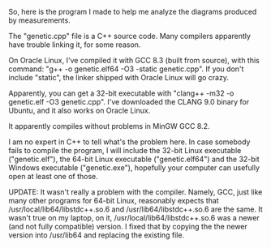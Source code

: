 So, here is the program I made to help me analyze the diagrams produced by measurements.

The "genetic.cpp" file is a C++ source code. Many compilers apparently have trouble linking it, for some reason.

On Oracle Linux, I've compiled it with GCC 8.3 (built from source), with this command: "g++ -o genetic.elf64 -O3 -static genetic.cpp". If you don't include "static", the linker shipped with Oracle Linux will go crazy.

Apparently, you can get a 32-bit executable with "clang++ -m32 -o genetic.elf -O3 genetic.cpp". I've downloaded the CLANG 9.0 binary for Ubuntu, and it also works on Oracle Linux.

It apparently compiles without problems in MinGW GCC 8.2.

I am no expert in C++ to tell what's the problem here. In case somebody fails to compile the program, I will include the 32-bit Linux executable ("genetic.elf"), the 64-bit Linux executable ("genetic.elf64") and the 32-bit Windows executable ("genetic.exe"), hopefully your computer can usefully open at least one of those.

UPDATE: It wasn't really a problem with the compiler. Namely, GCC, just like many other programs for 64-bit Linux, reasonably expects that /usr/local/lib64/libstdc++.so.6 and /usr/lib64/libstdc++.so.6 are the same. It wasn't true on my laptop, on it, /usr/local/lib64/libstdc++.so.6 was a newer (and not fully compatible) version. I fixed that by copying the the newer version into /usr/lib64 and replacing the existing file.
